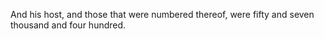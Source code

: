 And his host, and those that were numbered thereof, were fifty and seven thousand and four hundred.
